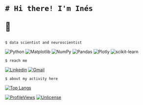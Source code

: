 <!README>
<h1>

```shell
# Hi there! I'm Inés
```
👾
</h1>

```shell
$ data scientist and neuroscientist
```

![Python](https://img.shields.io/badge/python-3670A0?style=for-the-badge&logo=python&logoColor=ffdd54)
![Matplotlib](https://img.shields.io/badge/Matplotlib-%23ffffff.svg?style=for-the-badge&logo=Matplotlib&logoColor=black)
![NumPy](https://img.shields.io/badge/numpy-%23013243.svg?style=for-the-badge&logo=numpy&logoColor=white)
![Pandas](https://img.shields.io/badge/pandas-%23150458.svg?style=for-the-badge&logo=pandas&logoColor=white)
![Plotly](https://img.shields.io/badge/Plotly-%233F4F75.svg?style=for-the-badge&logo=plotly&logoColor=white)
![scikit-learn](https://img.shields.io/badge/scikit--learn-%23F7931E.svg?style=for-the-badge&logo=scikit-learn&logoColor=white)
<!-- ![SciPy](https://img.shields.io/badge/SciPy-%230C55A5.svg?style=for-the-badge&logo=scipy&logoColor=%white) -->

```shell
$ reach me
```

[![Linkedin](https://img.shields.io/badge/LinkedIn-0077B5?style=for-the-badge&logo=linkedin&logoColor=white)](https://www.linkedin.com/in/ines-g-calvo/)
[![Gmail](https://img.shields.io/badge/Gmail-D14836?style=for-the-badge&logo=gmail&logoColor=white)](inglez@gmail.com)

<!-- [![inesgcalvo's github trophy](https://github-profile-trophy.vercel.app/?username=inesgcalvo&row=1)](https://github.com/ryo-ma/github-profile-trophy) -->

<!-- [![inesgcalvo's top languages](https://github-readme-stats.vercel.app/api/top-langs/?username=inesgcalvo&theme=blue-green)](https://github.com/inesgcalvo) -->

```shell
$ about my activity here
```
<!-- TO DO: add more details about me later -->
[![Top Langs](https://github-readme-stats.vercel.app/api/top-langs/?username=inesgcalvo&hide_progress=false)]()


[![ProfileViews](https://komarev.com/ghpvc/?username=inesgcalvo)]()
[![Unlicense](https://img.shields.io/badge/License-Unlicense-blue.svg)](https://unlicense.org/)
